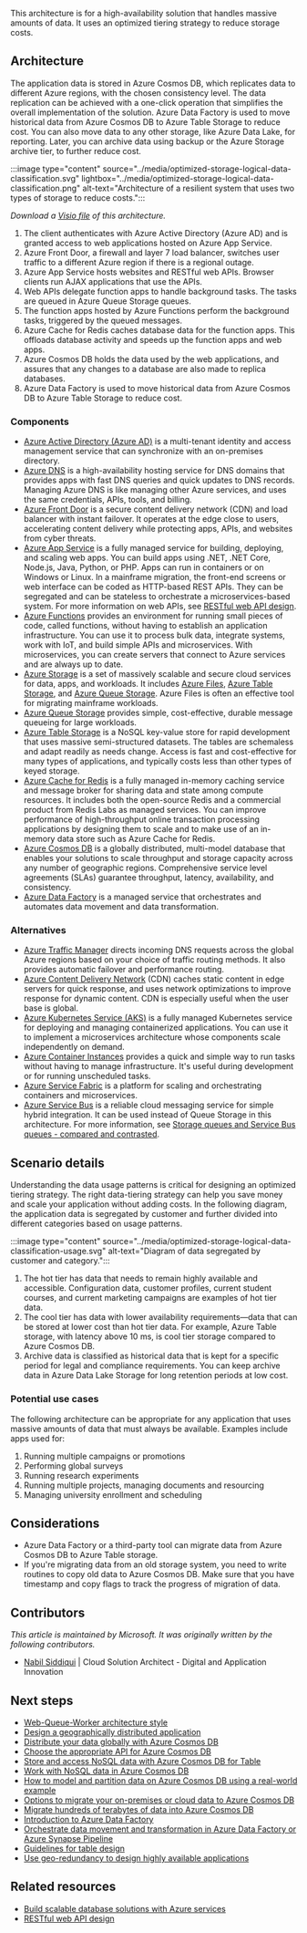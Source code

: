 This architecture is for a high-availability solution that handles massive amounts of data. It uses an optimized tiering strategy to reduce storage costs.

## Architecture

The application data is stored in Azure Cosmos DB, which replicates data to different Azure regions, with the chosen consistency level. The data replication can be achieved with a one-click operation that simplifies the overall implementation of the solution. Azure Data Factory is used to move historical data from Azure Cosmos DB to Azure Table Storage to reduce cost. You can also move data to any other storage, like Azure Data Lake, for reporting. Later, you can archive data using backup or the Azure Storage archive tier, to further reduce cost.

:::image type="content" source="../media/optimized-storage-logical-data-classification.svg" lightbox="../media/optimized-storage-logical-data-classification.png" alt-text="Architecture of a resilient system that uses two types of storage to reduce costs.":::

*Download a [Visio file](https://arch-center.azureedge.net/US-1857597-PR-3334-optimized-storage-logical-data-classification.vsdx) of this architecture.*

1. The client authenticates with Azure Active Directory (Azure AD) and is granted access to web applications hosted on Azure App Service.
1. Azure Front Door, a firewall and layer 7 load balancer, switches user traffic to a different Azure region if there is a regional outage.
1. Azure App Service hosts websites and RESTful web APIs. Browser clients run AJAX applications that use the APIs.
1. Web APIs delegate function apps to handle background tasks. The tasks are queued in Azure Queue Storage queues.
1. The function apps hosted by Azure Functions perform the background tasks, triggered by the queued messages.
1. Azure Cache for Redis caches database data for the function apps. This offloads database activity and speeds up the function apps and web apps.
1. Azure Cosmos DB holds the data used by the web applications, and assures that any changes to a database are also made to replica databases.
1. Azure Data Factory is used to move historical data from Azure Cosmos DB to Azure Table Storage to reduce cost.

### Components

- [Azure Active Directory (Azure AD)](https://azure.microsoft.com/services/active-directory) is a multi-tenant identity and access management service that can synchronize with an on-premises directory.
- [Azure DNS](https://azure.microsoft.com/services/dns) is a high-availability hosting service for DNS domains that provides apps with fast DNS queries and quick updates to DNS records. Managing Azure DNS is like managing other Azure services, and uses the same credentials, APIs, tools, and billing.
- [Azure Front Door](https://azure.microsoft.com/services/frontdoor) is a secure content delivery network (CDN) and load balancer with instant failover. It operates at the edge close to users, accelerating content delivery while protecting apps, APIs, and websites from cyber threats.
- [Azure App Service](https://azure.microsoft.com/services/app-service) is a fully managed service for building, deploying, and scaling web apps. You can build apps using .NET, .NET Core, Node.js, Java, Python, or PHP. Apps can run in containers or on Windows or Linux. In a mainframe migration, the front-end screens or web interface can be coded as HTTP-based REST APIs. They can be segregated and can be stateless to orchestrate a microservices-based system. For more information on web APIs, see [RESTful web API design](../../best-practices/api-design.md).
- [Azure Functions](https://azure.microsoft.com/services/functions) provides an environment for running small pieces of code, called functions, without having to establish an application infrastructure. You can use it to process bulk data, integrate systems, work with IoT, and build simple APIs and microservices. With microservices, you can create servers that connect to Azure services and are always up to date.
- [Azure Storage](https://azure.microsoft.com/product-categories/storage) is a set of massively scalable and secure cloud services for data, apps, and workloads. It includes [Azure Files](https://azure.microsoft.com/services/storage/files), [Azure Table Storage](https://azure.microsoft.com/services/storage/tables), and [Azure Queue Storage](https://azure.microsoft.com/services/storage/queues). Azure Files is often an effective tool for migrating mainframe workloads.
- [Azure Queue Storage](https://azure.microsoft.com/services/storage/queues) provides simple, cost-effective, durable message queueing for large workloads.
- [Azure Table Storage](https://azure.microsoft.com/services/storage/tables) is a NoSQL key-value store for rapid development that uses massive semi-structured datasets. The tables are schemaless and adapt readily as needs change. Access is fast and cost-effective for many types of applications, and typically costs less than other types of keyed storage.
- [Azure Cache for Redis](https://azure.microsoft.com/services/cache) is a fully managed in-memory caching service and message broker for sharing data and state among compute resources. It includes both the open-source Redis and a commercial product from Redis Labs as managed services. You can improve performance of high-throughput online transaction processing applications by designing them to scale and to make use of an in-memory data store such as Azure Cache for Redis.
- [Azure Cosmos DB](https://azure.microsoft.com/services/cosmos-db) is a globally distributed, multi-model database that enables your solutions to scale throughput and storage capacity across any number of geographic regions. Comprehensive service level agreements (SLAs) guarantee throughput, latency, availability, and consistency.
- [Azure Data Factory](https://azure.microsoft.com/services/data-factory) is a managed service that orchestrates and automates data movement and data transformation.

### Alternatives

- [Azure Traffic Manager](https://azure.microsoft.com/services/traffic-manager) directs incoming DNS requests across the global Azure regions based on your choice of traffic routing methods. It also provides automatic failover and performance routing.
- [Azure Content Delivery Network](https://azure.microsoft.com/services/cdn) (CDN) caches static content in edge servers for quick response, and uses network optimizations to improve response for dynamic content. CDN is especially useful when the user base is global.
- [Azure Kubernetes Service (AKS)](https://azure.microsoft.com/services/kubernetes-service) is a fully managed Kubernetes service for deploying and managing containerized applications. You can use it to implement a microservices architecture whose components scale independently on demand.
- [Azure Container Instances](https://azure.microsoft.com/services/container-instances) provides a quick and simple way to run tasks without having to manage infrastructure. It's useful during development or for running unscheduled tasks.
- [Azure Service Fabric](https://azure.microsoft.com/services/service-fabric) is a platform for scaling and orchestrating containers and microservices.
- [Azure Service Bus](https://azure.microsoft.com/services/service-bus) is a reliable cloud messaging service for simple hybrid integration. It can be used instead of Queue Storage in this architecture. For more information, see [Storage queues and Service Bus queues - compared and contrasted](/azure/service-bus-messaging/service-bus-azure-and-service-bus-queues-compared-contrasted).

## Scenario details

Understanding the data usage patterns is critical for designing an optimized tiering strategy. The right data-tiering strategy can help you save money and scale your application without adding costs. In the following diagram, the application data is segregated by customer and further divided into different categories based on usage patterns.

:::image type="content" source="../media/optimized-storage-logical-data-classification-usage.svg" alt-text="Diagram of data segregated by customer and category.":::

1. The hot tier has data that needs to remain highly available and accessible. Configuration data, customer profiles, current student courses, and current marketing campaigns are examples of hot tier data.
1. The cool tier has data with lower availability requirements—data that can be stored at lower cost than hot tier data. For example, Azure Table storage, with latency above 10 ms, is cool tier storage compared to Azure Cosmos DB.
1. Archive data is classified as historical data that is kept for a specific period for legal and compliance requirements. You can keep archive data in Azure Data Lake Storage for long retention periods at low cost.

### Potential use cases

The following architecture can be appropriate for any application that uses massive amounts of data that must always be available. Examples include apps used for:

1. Running multiple campaigns or promotions
1. Performing global surveys
1. Running research experiments
1. Running multiple projects, managing documents and resourcing
1. Managing university enrollment and scheduling

## Considerations

- Azure Data Factory or a third-party tool can migrate data from Azure Cosmos DB to Azure Table storage.
- If you're migrating data from an old storage system, you need to write routines to copy old data to Azure Cosmos DB. Make sure that you have timestamp and copy flags to track the progress of migration of data.

## Contributors

*This article is maintained by Microsoft. It was originally written by the following contributors.*

- [Nabil Siddiqui](https://www.linkedin.com/in/nabilshams) | Cloud Solution Architect - Digital and Application Innovation

## Next steps

- [Web-Queue-Worker architecture style](../../guide/architecture-styles/web-queue-worker.yml)
- [Design a geographically distributed application](/training/modules/design-a-geographically-distributed-application)
- [Distribute your data globally with Azure Cosmos DB](/training/modules/distribute-data-globally-with-cosmos-db)
- [Choose the appropriate API for Azure Cosmos DB](/training/modules/choose-api-for-cosmos-db)
- [Store and access NoSQL data with Azure Cosmos DB for Table](/training/modules/store-access-data-cosmos-table-api)
- [Work with NoSQL data in Azure Cosmos DB](/training/paths/work-with-nosql-data-in-azure-cosmos-db)
- [How to model and partition data on Azure Cosmos DB using a real-world example](/azure/cosmos-db/how-to-model-partition-example)
- [Options to migrate your on-premises or cloud data to Azure Cosmos DB](/azure/cosmos-db/cosmosdb-migrationchoices)
- [Migrate hundreds of terabytes of data into Azure Cosmos DB](/azure/cosmos-db/migrate-cosmosdb-data)
- [Introduction to Azure Data Factory](/training/modules/intro-to-azure-data-factory)
- [Orchestrate data movement and transformation in Azure Data Factory or Azure Synapse Pipeline](/training/modules/orchestrate-data-movement-transformation-azure-data-factory)
- [Guidelines for table design](/azure/storage/tables/table-storage-design-guidelines)
- [Use geo-redundancy to design highly available applications](/azure/storage/common/geo-redundant-design?toc=%2Fazure%2Fstorage%2Ftables%2Ftoc.json&tabs=current)

## Related resources

- [Build scalable database solutions with Azure services](../../data-guide/scenarios/build-scalable-database-solutions-azure-services.md)
- [RESTful web API design](../../best-practices/api-design.md)
